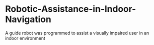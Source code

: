# Robotic-Assistance-in-Indoor-Navigation
A guide robot was programmed to assist a visually impaired user in an indoor environment
